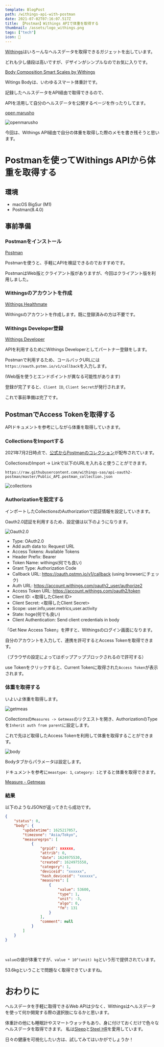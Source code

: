 ```yaml
---
template: BlogPost
path: /withings-api-with-postman
date: 2021-07-02T07:16:07.517Z
title: 【Postman】Withings APIで体重を取得する
thumbnail: /assets/logo_withings.png
tags: ["tech"]
icon: 👟
---
```

[Withings](https://www.withings.com/jp/ja/)はいろーんなヘルスデータを取得できるガジェットを出しています。

どれも少し値段は高いですが、デザインがシンプルなのでお気に入りです。

[Body Composition Smart Scales by Withings](https://www.withings.com/jp/ja/scales)

Witings Bodyは、いわゆるスマート体重計です。

記録したヘルスデータをAPI経由で取得できるので、

APIを活用して自分のヘルスデータを公開するページを作ったりしてます。

[open marusho](https://open.marusho.io/admin/dashboard)

![openmarusho](/assets/IMG_0741.jpg "openmarusho")

今回は、Withings API経由で自分の体重を取得した際のメモを書き残そうと思います。

# Postmanを使ってWithings APIから体重を取得する

## 環境

* macOS BigSur (M1)
* Postman(8.4.0)

## 事前準備

### Postmanをインストール

[Postman](https://www.postman.com/downloads/)

Postmanを使うと、手軽にAPIを検証できるのでおすすめです。

PostmanはWeb版とクライアント版がありますが、今回はクライアント版を利用しました。

### Withingsのアカウントを作成

[Withings Healthmate](https://healthmate.withings.com/)

Withingsのアカウントを作成します。既に登録済みの方は不要です。

### Withings Developer登録

[Withings Developer](https://account.withings.com/partner/add_oauth2)

APIを利用するためにWithings Developerとしてパートナー登録をします。

Postmanで利用するため、コールバックURLには`https://oauth.pstmn.io/v1/callback`を入力します。

 (Web版を使うとエンドポイントが異なる可能性があります)

登録が完了すると、`Client ID`, `Client Secret`が発行されます。

これで事前準備は完了です。

## PostmanでAccess Tokenを取得する

APIドキュメントを参考にしながら体重を取得していきます。

### CollectionsをImportする

2021年7月2日時点で、[公式からPostmanのコレクション](https://developer.withings.com/developer-guide/getting-started/sample-code/)が配布されています。

CollectionsのImport -> Linkで以下のURLを入れると使うことができます。

`https://raw.githubusercontent.com/withings-sas/api-oauth2-postman/master/Public_API.postman_collection.json`

![collections](/assets/Postman-8.png "collections")

### Authorizationを設定する

インポートしたCollectionsのAuthorizationで認証情報を設定していきます。

Oauth2.0認証を利用するため、設定値は以下のようになります。

![Oauth2.0](/assets/Postman-3.png "Oauth2.0")

* Type: OAuth2.0
* Add auth data to: Request URL
* Access Tokens: Available Tokens
* Header Prefix: Bearer
* Token Name: withings(何でも良い)
* Grant Type: Authorization Code
* Callback URL: https://oauth.pstmn.io/v1/callback (using browserにチェック)
* Auth URL: https://account.withings.com/oauth2_user/authorize2
* Access Token URL: https://account.withings.com/oauth2/token
* Client ID: <取得したClient ID>
* Client Secret: <取得したClient Secret>
* Scope: user.info,user.metrics,user.activity
* State: hoge(何でも良い)
* Client Authentication: Send client credentials in body

「Get New Access Token」を押すと、Withingsのログイン画面になります。

自分のアカウントを入力して、連携を許可するとAccess Tokenを取得できます。

（ブラウザの設定によってはポップアップブロックされるので許可する）

use Tokenをクリックすると、Current Tokenに取得された`Access Token`が表示されます。

### 体重を取得する

いよいよ体重を取得します。

![getmeas](/assets/Postman-5.png "getmeas")

Collectionsの`Measures -> Getmeas`のリクエストを開き、AuthorizationのTypeを`Inherit auth from parent`に設定します。 

これで先ほど取得したAccess Tokenを利用して体重を取得することができます。

![body](/assets/Postman-6.png "body")

Bodyタブからパラメータは設定します。

ドキュメントを参考に`meastype: 1`, `category: 1`とすると体重を取得できます。

[Measure - Getmeas](https://developer.withings.com/api-reference#operation/measure-getmeas)

### 結果

以下のようなJSONが返ってきたら成功です。

```json
{
    "status": 0,
    "body": {
        "updatetime": 1625217057,
        "timezone": "Asia/Tokyo",
        "measuregrps": [
            {
                "grpid": xxxxxx,
                "attrib": 0,
                "date": 1624975530,
                "created": 1624975558,
                "category": 1,
                "deviceid": "xxxxxx",
                "hash_deviceid": "xxxxxx",
                "measures": [
                    {
                        "value": 53600,
                        "type": 1,
                        "unit": -3,
                        "algo": 0,
                        "fm": 131
                    }
                ],
                "comment": null
            }
        ]
    }
}
```

<br>

`value`の値が体重ですが、`value * 10^(unit) kg`という形で提供されています。

53.6kgということで問題なく取得できていますね。



# おわりに

ヘルスデータを手軽に取得できるWeb APIは少なく、Withingsはヘルスデータを使って何か開発する際の選択肢になるかと思います。

体重計の他にも睡眠計やスマートウォッチもあり、身に付けておくだけで色々なヘルスデータを取得できます。 私は[Sleep](https://www.withings.com/jp/ja/sleep)と[Steel HR](https://www.withings.com/jp/ja/steel-hr)を愛用しています。

日々の健康を可視化したい方は、試してみてはいかがでしょうか！
